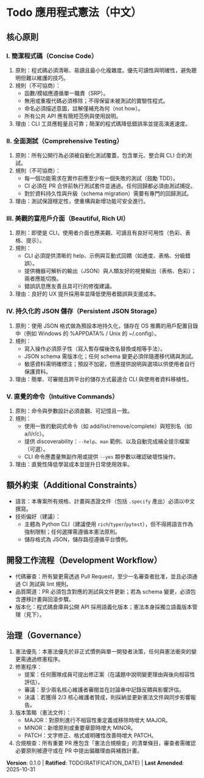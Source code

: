 <!--
Sync Impact Report

- Version change: unknown → 0.1.0
- Modified principles:
  - 新增: 簡潔程式碼 → "簡潔程式碼"
  - 新增: 全面測試 → "全面的測試"
  - 新增: 美觀的富用戶介面 → "美觀的富用戶介面"
  - 新增: 持久化 JSON 儲存 → "持久化的 JSON 儲存"
  - 新增: 直覺的命令 → "直覺的命令"
- Added sections: 無（在既有模板中填充原則與治理條款）
- Removed sections: 無
- Templates requiring updates:
  - ✅ .specify/templates/spec-template.md
  - ✅ .specify/templates/plan-template.md
  - ✅ .specify/templates/tasks-template.md
  - ⚠ .specify/templates/checklist-template.md (手動檢查建議)
  - ⚠ .specify/templates/agent-file-template.md (手動檢查建議)
- Follow-up TODOs:
  - TODO(RATIFICATION_DATE): 原始核准日期未知，請維護者補上。

-->

# Todo 應用程式憲法（中文）

## 核心原則

### I. 簡潔程式碼（Concise Code）
1. 原則：程式碼必須清晰、易讀且最小化複雜度。優先可讀性與明確性，避免聰明但難以維護的技巧。
2. 規則（不可協商）：
	- 函數/模組應遵循單一職責（SRP）。
	- 無用或重複代碼必須移除；不得保留未被測試的實驗性程式。
	- 命名必須描述意圖，註解僅補充為何（not how）。
	- 所有公共 API 應有簡短范例與使用說明。
3. 理由：CLI 工具應輕量且可靠；簡潔的程式碼降低錯誤率並提高演進速度。

### II. 全面測試（Comprehensive Testing）
1. 原則：所有公開行為必須被自動化測試覆蓋，包含單元、整合與 CLI 合約測試。
2. 規則（不可協商）：
	- 每一個功能需求在實作前應至少有一個失敗的測試（鼓勵 TDD）。
	- CI 必須在 PR 合併前執行測試套件並通過。任何回歸都必須由測試捕捉。
	- 對於資料持久性與升級（schema migration）需要有專門的回歸測試。
3. 理由：測試保證穩定性，使重構與新增功能可安全進行。

### III. 美觀的富用戶介面（Beautiful, Rich UI）
1. 原則：即使是 CLI，使用者介面也應美觀、可讀且有良好可用性（色彩、表格、提示）。
2. 規則：
	- CLI 必須提供清晰的 help、示例與互動式回饋（如進度、表格、分級錯誤）。
	- 提供機器可解析的輸出（JSON）與人類友好的視覺輸出（表格、色彩）；兩者應能切換。
	- 錯誤訊息應友善且具可行的修復建議。
3. 理由：良好的 UX 提升採用率並降低使用者錯誤與支援成本。

### IV. 持久化的 JSON 儲存（Persistent JSON Storage）
1. 原則：使用 JSON 格式做為預設本地持久化，儲存在 OS 推薦的用戶配置目錄中（例如 Windows 的 %APPDATA% / Unix 的 ~/.config）。
2. 規則：
	- 寫入操作必須原子性（寫入暫存檔後改名替換或相等手法）。
	- JSON schema 需版本化；任何 schema 變更必須伴隨遷移代碼與測試。
	- 敏感資料需明確標注；預設不加密，但應提供說明與選項以供使用者自行保護資料。
3. 理由：簡單、可審閱且跨平台的儲存方式最適合 CLI 與使用者資料移植性。

### V. 直覺的命令（Intuitive Commands）
1. 原則：命令與參數設計必須直觀、可記憶且一致。
2. 規則：
	- 使用一致的動詞式命令（如 add/list/remove/complete）與短別名（如 a/l/r/c）。
	- 提供 discoverability：`--help`、`man` 範例、以及自動完成補全提示檔案（可選）。
	- CLI 命令應盡量無副作用或提供 `--yes` 類參數以確認破壞性操作。
3. 理由：直覺性降低學習成本並提升日常使用效率。

## 額外約束（Additional Constraints）

- 語言：本專案所有規格、計畫與憑證文件（包括 `.specify` 產出）必須以中文撰寫。
- 技術偏好（建議）：
  - 主體為 Python CLI（建議使用 `rich`/`typer`/`pytest`），但不得將語言作為強制限制；任何選擇需遵循本憲法原則。
  - 儲存格式為 JSON，儲存路徑遵循平台慣例。

## 開發工作流程（Development Workflow）

- 代碼審查：所有變更需透過 Pull Request，至少一名審查者批准，並且必須通過 CI 測試與 lint 規則。
- 品質閘道：PR 必須包含對應的測試與文件更新；若為 schema 變更，必須包含遷移計畫與回滾步驟。
- 版本化：程式碼倉庫與公開 API 採用語義化版本；憲法本身採獨立語義版本管理（見下）。

## 治理（Governance）

1. 憲法優先：本憲法優先於非正式慣例與單一開發者決策，任何與憲法衝突的變更需通過修憲程序。
2. 修憲程序：
	- 提案：任何團隊成員可提出修正案（在議題中說明變更理由與後向相容性評估）。
	- 審議：至少兩名核心維護者審閱並在討論串中記錄反饋與影響評估。
	- 決議：若獲得 2/3 核心維護者贊成，則採納並更新憲法文件與同步影響報告。
3. 版本策略（憲法文件）：
	- MAJOR：對原則進行不相容性重定義或移除時增大 MAJOR。
	- MINOR：新增原則或重要章節時增大 MINOR。
	- PATCH：文字修正、格式或明確性改善時增大 PATCH。
4. 合規檢查：所有重要 PR 應包含「憲法合規檢查」的清單條目，審查者需確認必要原則被遵守或在 PR 中提出偏離理由與補救計畫。

**Version**: 0.1.0 | **Ratified**: TODO(RATIFICATION_DATE) | **Last Amended**: 2025-10-31

